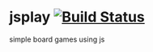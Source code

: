 # jsplay [![Build Status](https://travis-ci.org/ayyampully/jsplay.svg?branch=master)](https://travis-ci.org/ayyampully/jsplay)

simple board games using js
